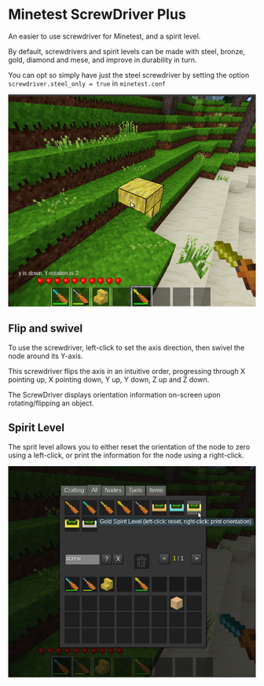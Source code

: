 # Minetest ScrewDriver Plus 

An easier to use screwdriver for Minetest, and a spirit level.

By default, screwdrivers and spirit levels can be made with steel, bronze, gold, diamond and mese, and improve in durability in turn.

You can opt so simply have just the steel screwdriver by setting the option `screwdriver.steel_only = true` in `minetest.conf`

![](images/example.png)

## Flip and swivel

To use the screwdriver, left-click to set the axis direction, then swivel the node around its Y-axis.

This screwdriver flips the axis in an intuitive order, progressing through X pointing up, X pointing down, Y up, Y down, Z up and Z down.

The ScrewDriver displays orientation information on-screen upon rotating/flipping an object.

## Spirit Level

The sprit level allows you to either reset the orientation of the node to zero using a left-click, or print the information for the node using a right-click.

![](images/tools.png)
